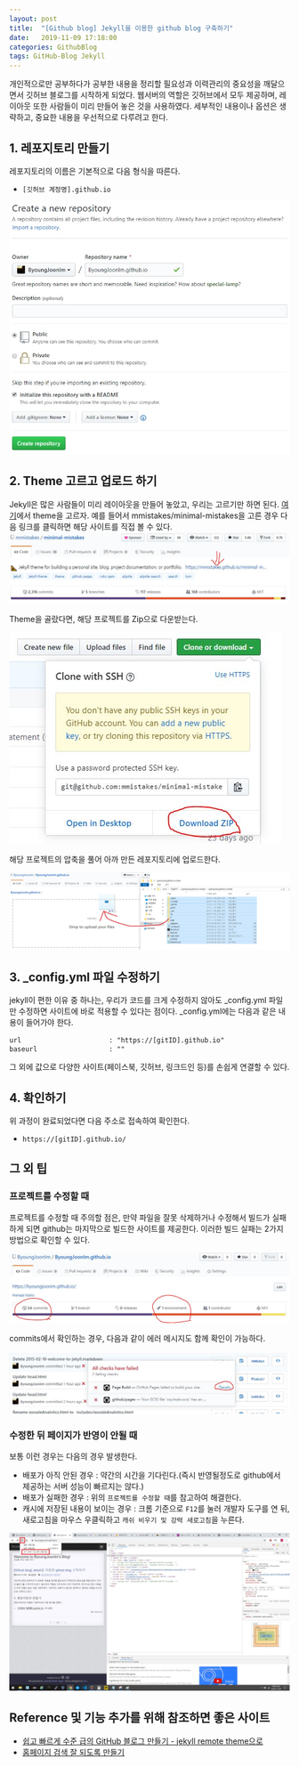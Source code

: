 ```yaml
---
layout: post
title:  "[Github blog] Jekyll을 이용한 github blog 구축하기"
date:   2019-11-09 17:18:00
categories: GithubBlog
tags: GitHub-Blog Jekyll
---
```


개인적으로만 공부하다가 공부한 내용을 정리할 필요성과 이력관리의 중요성을 깨달으면서 깃허브 블로그를 시작하게 되었다. 웹서버의 역할은 깃허브에서 모두 제공하며, 레이아웃 또한 사람들이 미리 만들어 놓은 것을 사용하였다. 세부적인 내용이나 옵션은 생략하고, 중요한 내용을 우선적으로 다루려고 한다.

## 1. 레포지토리 만들기
레포지토리의 이름은 기본적으로 다음 형식을 따른다.
- `[깃허브 계정명].github.io`

![](https://github.com/ByoungJoonIm/ByoungJoonIm.github.io/blob/master/captures/2019-11-09-Github-Blog-001.jpg?raw=true)

## 2. Theme 고르고 업로드 하기
Jekyll은 많은 사람들이 미리 레이아웃을 만들어 놓았고, 우리는 고르기만 하면 된다. [여기](https://github.com/topics/jekyll-theme)에서 theme을 고르자. 예를 들어서 mmistakes/minimal-mistakes을 고른 경우 다음 링크를 클릭하면 해당 사이트를 직접 볼 수 있다.
![](https://github.com/ByoungJoonIm/ByoungJoonIm.github.io/blob/master/captures/2019-11-09-Github-Blog-002.jpg?raw=true)

Theme을 골랐다면, 해당 프로젝트를 Zip으로 다운받는다.

![](https://github.com/ByoungJoonIm/ByoungJoonIm.github.io/blob/master/captures/2019-11-09-Github-Blog-003.jpg?raw=true)

해당 프로젝트의 압축을 풀어 아까 만든 레포지토리에 업로드한다.

![](https://github.com/ByoungJoonIm/ByoungJoonIm.github.io/blob/master/captures/2019-11-09-Github-Blog-004.jpg?raw=true)

## 3. _config.yml 파일 수정하기
jekyll이 편한 이유 중 하나는, 우리가 코드를 크게 수정하지 않아도 _config.yml 파일만 수정하면 사이트에 바로 적용할 수 있다는 점이다. _config.yml에는 다음과 같은 내용이 들어가야 한다.
```
url                      : "https://[gitID].github.io"
baseurl                  : ""
```
그 외에 값으로 다양한 사이트(페이스북, 깃허브, 링크드인 등)를 손쉽게 연결할 수 있다.

## 4. 확인하기
위 과정이 완료되었다면 다음 주소로 접속하여 확인한다.
- `https://[gitID].github.io/`

## 그 외 팁
### 프로젝트를 수정할 때
프로젝트를 수정할 때 주의할 점은, 만약 파일을 잘못 삭제하거나 수정해서 빌드가 실패하게 되면 github는 마지막으로 빌드한 사이트를 제공한다. 이러한 빌드 실패는 2가지 방법으로 확인할 수 있다.

![](https://github.com/ByoungJoonIm/ByoungJoonIm.github.io/blob/master/captures/2019-11-09-Github-Blog-005.jpg?raw=true)

commits에서 확인하는 경우, 다음과 같이 에러 메시지도 함께 확인이 가능하다.

![](https://github.com/ByoungJoonIm/ByoungJoonIm.github.io/blob/master/captures/2019-11-09-Github-Blog-006.jpg?raw=true)

### 수정한 뒤 페이지가 반영이 안될 때
보통 이런 경우는 다음의 경우 발생한다.
- 배포가 아직 안된 경우 : 약간의 시간을 기다린다.(즉시 반영될정도로 github에서 제공하는 서버 성능이 빠르지는 않다.)
- 배포가 실패한 경우 : 위의 `프로젝트를 수정할 때`를 참고하여 해결한다.
- 캐시에 저장된 내용이 보이는 경우 : 크롬 기준으로 `F12`를 눌러 개발자 도구를 연 뒤, 새로고침을 마우스 우클릭하고 `캐쉬 비우기 및 강력 새로고침`을 누른다.

![](https://github.com/ByoungJoonIm/ByoungJoonIm.github.io/blob/master/captures/2019-11-09-Github-Blog-007.jpg?raw=true)

## Reference 및 기능 추가를 위해 참조하면 좋은 사이트
- [쉽고 빠르게 수준 급의 GitHub 블로그 만들기 - jekyll remote theme으로](https://dreamgonfly.github.io/2018/01/27/jekyll-remote-theme.html)
- [홈페이지 검색 잘 되도록 만들기](http://dveamer.github.io/homepage/SubmitSitemap.html)

